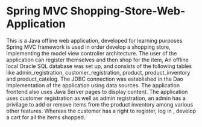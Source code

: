 # Spring MVC Shopping-Store-Web-Application
This is a Java offline web application, developed  for learning purposes. Spring MVC framework is used in order develop a shopping store,  implementing the model view controller architecture.
The user of the application can register themselves and then shop for the item, An offline local Oracle SQL database was set up, and consists of the following tables like admin_registration, customer_registration, product, product_inventory and product_catelog. 
The JDBC connection was  established in the Dao Implementation of the application using data sources. The application frontend also uses Java Server pages to display content. 
The application uses customer registration as well as admin registration, an admin has a privilage to add or remove items from the product inventory among various other features. Whereas the customer has a right to register, log in , develop a cart for all the items shopped.

